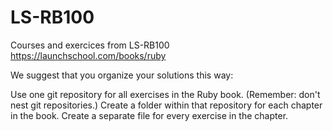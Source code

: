 # LS-RB100
Courses and exercices from LS-RB100
https://launchschool.com/books/ruby

We suggest that you organize your solutions this way:

Use one git repository for all exercises in the Ruby book. (Remember: don't nest git repositories.)
Create a folder within that repository for each chapter in the book.
Create a separate file for every exercise in the chapter.


